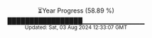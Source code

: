 <p align="center">
⏳Year Progress (58.89 %) <br>
█████████████████▁▁▁▁▁▁▁▁▁▁▁▁▁ <br>
<sub>Updated: Sat, 03 Aug 2024 12:33:07 GMT</sub>
</p>

